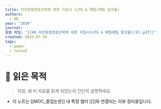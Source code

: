 ```yaml
---
title: 저인화점연료선박에 대한 지침서 (LPG & 메틸/에틸 알코올)
authors:
  - KR
year: "2020"
journal: 
원본 파일: "[[KR_저인화점연료선박에 대한 지침서(LPG & 메틸에틸 알코올)(국).pdf]]"
created: 2025-07-18
tags:
  - paper
  - toread
---
```

# 🎯 읽은 목적  
> 지침: 왜 이 자료를 읽게 되었는지 간단히 설명하세요.

- 이 노트는 [[MOC_졸업논문]] 내 특정 챕터 [[]]와 연결되는 리뷰 정리용입니다.  



